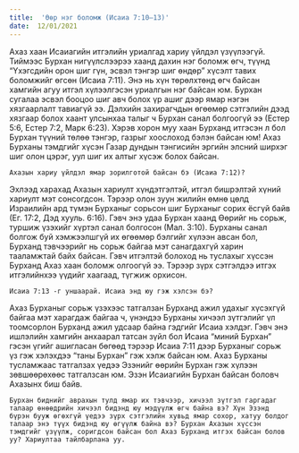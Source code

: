 ```yaml
---
title:  'Өөр нэг боломж (Исаиа 7:10–13)'
date:  12/01/2021
---
```


Ахаз хаан Исаиагийн итгэлийн уриалгад хариу үйлдэл үзүүлээгүй. Тиймээс Бурхан нигүүлслээрээ хаанд дахин нэг боломж өгч, түүнд “Үхэгсдийн орон шиг гүн, эсвэл тэнгэр шиг өндөр” хүсэлт тавих боломжийг өгсөн (Исаиа 7:11). Энэ нь хүн төрөлхтөнд өгч байсан хамгийн агуу итгэл хүлээлгэсэн уриалгын нэг байсан юм. Бурхан сугалаа эсвэл бооцоо шиг авч болох үр ашиг дээр ямар нэгэн хязгаарлалт тавиагүй ээ. Дэлхийн захирагчдын өгөөмөр сэтгэлийн дээд хязгаар болох хаант улсынхаа талыг ч Бурхан санал болгоогүй ээ (Естер 5:6, Естер 7:2, Марк 6:23). Хэрэв хорон муу хаан Бурханд итгэсэн л бол Бурхан түүний төлөө тэнгэр, газрыг хоослоход бэлэн байсан юм! Ахаз Бурханы тэмдгийг хүсэн Газар дундын тэнгисийн эргийн элсний ширхэг шиг олон цэрэг, уул шиг их алтыг хүсэж болох байсан.

`Ахазын хариу үйлдэл ямар зорилготой байсан бэ (Исаиа 7:12)?`

Эхлээд харахад Ахазын хариулт хүндэтгэлтэй, итгэл бишрэлтэй хүний хариулт мэт сонсогдсон. Тэрээр олон зуун жилийн өмнө цөлд Израилийн ард түмэн Бурханыг сорьсон шиг Бурханыг сорих ёсгүй байв (Ег. 17:2, Дэд хууль. 6:16). Гэвч энэ удаа Бурхан хаанд Өөрийг нь сорьж, туршиж үзэхийг хүртэл санал болгосон (Мал. 3:10). Бурханы санал болгож буй хэмжээлшгүй их өгөөмөр бэлгийг хүлээн авсан бол, Бурханд тэвчээрийг нь сорьж байгаа мэт санагдахгүй харин тааламжтай байх байсан. Гэвч итгэлтэй болоход нь туслахыг хүссэн Бурханд Ахаз хаан боломж олгоогүй ээ. Тэрээр зүрх сэтгэлдээ итгэх итгэлийнхээ үүдийг хаагаад, түгжиж орхисон.

`Исаиа 7:13 -г уншаарай. Исаиа энд юу гэж хэлсэн бэ?`

Ахаз Бурханыг сорьж үзэхээс татгалзан Бурханд ажил удахыг хүсэхгүй байгаа мэт харагдаж байгаа ч, үнэндээ Бурханы хичээл зүтгэлийг үл тоомсорлон Бурханд ажил удсаар байна гэдгийг Исаиа хэлдэг. Гэвч энэ ишлэлийн хамгийн анхаарал татсан зүйл бол Исаиа “миний Бурхан” гэсэн үгийг ашигласан бөгөөд тэрээр Исаиа 7:11 дээр Бурханыг сорьж үз гэж хэлэхдээ “таны Бурхан” гэж хэлж байсан юм. Ахаз Бурханы тусламжаас татгалзах үедээ Эзэнийг өөрийн Бурхан гэж хүлээн зөвшөөрөхөөс татгалзсан юм. Эзэн Исаиагийн Бурхан байсан боловч Ахазынх биш байв.

`Бурхан биднийг аврахын тулд ямар их тэвчээр, хичээл зүтгэл гаргадаг талаар өнөөдрийн хичээл бидэнд юу мэдүүлж өгч байна вэ? Хүн Эзэнд бүрэн бууж өгөхгүй үедээ зүрх сэтгэлийн хувьд ямар сохор, хатуу болдог талаар энэ түүх бидэнд юу өгүүлж байна вэ? Бурхан Ахазын хүссэн тэмдгийг үзүүлж, соригдсон байсан бол Ахаз Бурханд итгэх байсан болов уу? Хариултаа тайлбарлана уу.`